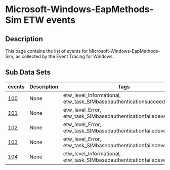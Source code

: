 # Microsoft-Windows-EapMethods-Sim ETW events

## Description
This page contains the list of events for Microsoft-Windows-EapMethods-Sim, as collected by the Event Tracing for Windows.

## Sub Data Sets
|events|Description|Tags|
|---|---|---|
|[100](events/event-100.md)|None|etw_level_Informational, etw_task_SIMbasedauthenticationsucceededevent|
|[101](events/event-101.md)|None|etw_level_Error, etw_task_SIMbasedauthenticationfailedevent|
|[102](events/event-102.md)|None|etw_level_Error, etw_task_SIMbasedauthenticationfailedevent|
|[103](events/event-103.md)|None|etw_level_Error, etw_task_SIMbasedauthenticationfailedevent|
|[104](events/event-104.md)|None|etw_level_Informational, etw_task_SIMbasedauthenticationfailedevent|
